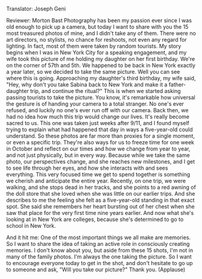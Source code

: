 

Translator: Joseph Geni

Reviewer: Morton Bast
Photography has been my passion
ever since I was old enough to pick up a camera,
but today I want to share with you
the 15 most treasured photos of mine,
and I didn&#39;t take any of them.
There were no art directors, no stylists,
no chance for reshoots, not even any regard for lighting.
In fact, most of them were taken by random tourists.
My story begins
when I was in New York City for a speaking engagement,
and my wife took this picture of me holding my daughter
on her first birthday. We&#39;re on the corner of 57th and 5th.
We happened to be back in New York exactly a year later,
so we decided to take the same picture.
Well you can see where this is going.
Approaching my daughter&#39;s third birthday,
my wife said, &quot;Hey, why don&#39;t you take Sabina back to New York
and make it a father-daughter trip, and continue the ritual?&quot;
This is when we started asking passing tourists to take the picture.
You know, it&#39;s remarkable how universal
the gesture is of handing your camera to a total stranger.
No one&#39;s ever refused, and luckily no one&#39;s ever run off with our camera.
Back then, we had no idea how much this trip would change our lives.
It&#39;s really become sacred to us.
This one was taken just weeks after 9/11,
and I found myself trying to explain what had happened that day
in ways a five-year-old could understand.
So these photos are far more than proxies
for a single moment, or even a specific trip.
They&#39;re also ways for us to freeze time
for one week in October
and reflect on our times
and how we change from year to year,
and not just physically, but in every way.
Because while we take the same photo,
our perspectives change,
and she reaches new milestones,
and I get to see life through her eyes,
and how she interacts with and sees everything.
This very focused time we get to spend together
is something we cherish and anticipate the entire year.
Recently, on one trip, we were walking,
and she stops dead in her tracks,
and she points to a red awning of the doll store
that she loved when she was little
on our earlier trips.
And she describes to me the feeling she felt
as a five-year-old standing in that exact spot.
She said she remembers her heart bursting out of her chest
when she saw that place for the very first time
nine years earlier.
And now what she&#39;s looking at in New York
are colleges,
because she&#39;s determined to go to school in New York.

And it hit me: One of the most important things
we all make are memories.
So I want to share the idea of taking an active role
in consciously creating memories.
I don&#39;t know about you, but aside from these 15 shots,
I&#39;m not in many of the family photos.
I&#39;m always the one taking the picture.
So I want to encourage everyone today
to get in the shot,
and don&#39;t hesitate to go up to someone and ask,
&quot;Will you take our picture?&quot;
Thank you. 
(Applause)

